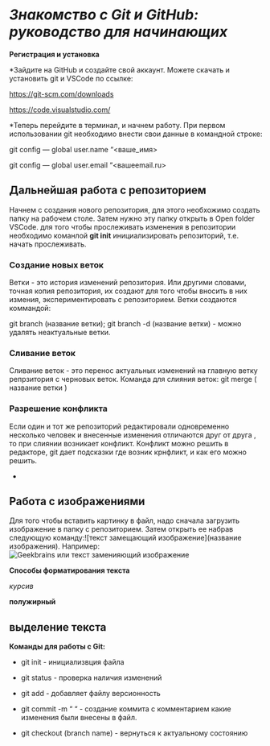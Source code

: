 # _**_Знакомство с Git и GitHub: руководство для начинающих_**_

 **Регистрация и установка**

*Зайдите на GitHub и создайте свой аккаунт. Можете cкачать и  установить git и VSCode по ссылке:

https://git-scm.com/downloads

https://code.visualstudio.com/



*Теперь перейдите в терминал, и начнем работу. При первом использовании git необходимо внести свои данные в командной строке:

git config — global user.name “<ваше_имя>

git config — global user.email “<вашеemail.ru>


 
## Дальнейшая работа с репозиторием


Начнем  с создания нового репозитория, для этого необхожимо создать папку на рабочем столе. Затем нужно эту папку открыть в Open folder VSCode. 
для того чтобы прослеживать изменения в репозитории необходимо команлой **git init** инициализировать репозиторий, т.е. начать прослеживать. 

### Создание новых веток

Ветки - это история изменений репозитория. Или другими словами, точная копия репозитория, их создают для того чтобы вносить  в них измения, экспериментировать с репозиторием. Ветки создаются коммандой:
 
git branch (название ветки);
git branch -d (название ветки) - можно удалять неактуальные ветки.

### Сливание веток

Сливание веток - это перенос актуальных изменений на главную ветку репрзитория с черновых веток. Команда для слияния веток: 
git merge ( название ветки )


### Разрешение конфликта

Если один и тот же репозиторий редактировали одновременно несколько человек и внесенные изменения отличаются друг от друга , то при слиянии возникает конфликт. Конфликт можно решить в редакторе, git дает подсказки где возник крнфликт, и как его можно решить. 
 














*

 ## Работа с изображениями

Для того чтобы вставить картинку в файл, надо сначала загрузить изображение в папку с репозиторием. Затем открыть ее набрав следующую команду:![текст замещающий изображение](название изображения). Например:
![Geekbrains или текст заменияющий изображение](OIP.jpeg)









**Способы форматирования текста**

*курсив*

**полужирный**

## выделение текста











__Команды для работы с Git:__

 - git init - инициализвция файла

 - git status - проверка наличия изменений

 - git add - добавляет файлу версионность

 - git commit -m “ “ - создание коммита с комментарием какие изменения были внесены в файл.

 - git checkout (branch name) - вернуться к актуальному состоянию


